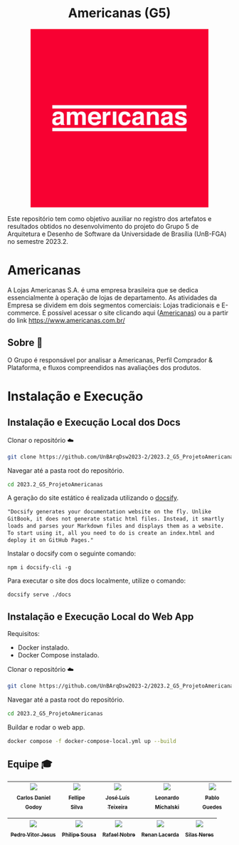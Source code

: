 <h1 align="center">Americanas (G5) </h1>

<p align="center">
    <img src="/docs/img/americanas-logo.webp" width="400" height="400">
</p>

Este repositório tem como objetivo auxiliar no registro dos artefatos e resultados obtidos no desenvolvimento do projeto do Grupo 5 de Arquitetura e Desenho de Software da Universidade de Brasília (UnB-FGA) no semestre 2023.2.

# Americanas

A Lojas Americanas S.A. é uma empresa brasileira que se dedica essencialmente à operação de lojas de departamento. As atividades da Empresa se dividem em dois segmentos comerciais: Lojas tradicionais e E-commerce. É possível acessar o site clicando aqui ([Americanas](https://www.americanas.com.br/)) ou a partir do link https://www.americanas.com.br/

## Sobre :page_facing_up:

O Grupo é responsável por analisar a Americanas, Perfil Comprador & Plataforma, e fluxos compreendidos nas avaliações dos produtos.

# Instalação e Execução
## Instalação e Execução Local dos Docs

Clonar o repositório :cloud:

```bash
git clone https://github.com/UnBArqDsw2023-2/2023.2_G5_ProjetoAmericanas/
```

Navegar até a pasta root do repositório.

```bash
cd 2023.2_G5_ProjetoAmericanas
```

A geração do site estático é realizada utilizando o [docsify](https://docsify.js.org/).

```shell
"Docsify generates your documentation website on the fly. Unlike GitBook, it does not generate static html files. Instead, it smartly loads and parses your Markdown files and displays them as a website. To start using it, all you need to do is create an index.html and deploy it on GitHub Pages."
```

Instalar o docsify com o seguinte comando:

```shell
npm i docsify-cli -g
```

Para executar o site dos docs localmente, utilize o comando:

```shell
docsify serve ./docs
```

## Instalação e Execução Local do Web App

Requisitos:
* Docker instalado.
* Docker Compose instalado.

Clonar o repositório :cloud:

```bash
git clone https://github.com/UnBArqDsw2023-2/2023.2_G5_ProjetoAmericanas/
```

Navegar até a pasta root do repositório.

```bash
cd 2023.2_G5_ProjetoAmericanas
```

Buildar e rodar o web app.

```bash
docker compose -f docker-compose-local.yml up --build
```


## Equipe :mortar_board:

[<img src="https://github.com/CDGodoy.png?size=400" width=100><br><sub>Carlos Daniel Godoy</sub>](https://github.com/CDGodoy) |[<img src="https://github.com/fellipepcs.png?size=400" width=100><br><sub>Fellipe Silva</sub>](https://github.com/fellipepcs) | [<img src="https://github.com/joseluis-rt.png?size=400" width=100><br><sub>José Luís Teixeira</sub>](https://github.com/joseluis-rt) |  [<img src="https://github.com/leomichalski.png?size=400" width=100><br><sub>Leonardo Michalski</sub>](https://github.com/leomichalski) | [<img src="https://github.com/PabloChristianno.png?size=400" width=100><br><sub>Pablo Guedes</sub>](https://github.com/PabloChristianno) | 
| :---: | :---: | :---: | :---: | :---: |

[<img src="https://github.com/Peedrooo.png?size=400" width=100><br><sub>Pedro Vitor Jesus</sub>](https://github.com/Peedrooo) |[<img src="https://github.com/PhilipeSousa.png?size=400" width=100><br><sub>Philipe Sousa</sub>](https://github.com/PhilipeSousa) | [<img src="https://github.com/RafaelN0bre.png?size=400" width=100><br><sub>Rafael Nobre</sub>](https://github.com/RafaelN0bre) | [<img src="https://github.com/lacerdaRenan.png?size=400" width=100><br><sub>Renan Lacerda</sub>](https://github.com/lacerdaRenan) | [<img src="https://github.com/Silas-neres.png?size=400" width=100><br><sub>Silas Neres</sub>](https://github.com/Silas-neres) | 
| :---: | :---: | :---: | :---: | :---: |


